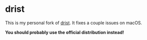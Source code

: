 # drist

This is my personal fork of [drist].  It fixes a couple issues on
macOS.

**You should probably use the official distribution instead!**

[drist]: https://dataswamp.org/~solene/tag-drist.html
